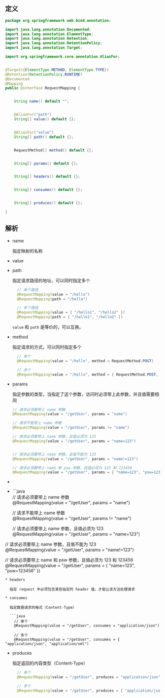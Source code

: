## 定义

```java
package org.springframework.web.bind.annotation;

import java.lang.annotation.Documented;
import java.lang.annotation.ElementType;
import java.lang.annotation.Retention;
import java.lang.annotation.RetentionPolicy;
import java.lang.annotation.Target;

import org.springframework.core.annotation.AliasFor;


@Target({ElementType.METHOD, ElementType.TYPE})
@Retention(RetentionPolicy.RUNTIME)
@Documented
@Mapping
public @interface RequestMapping {


    String name() default "";


    @AliasFor("path")
    String[] value() default {};


    @AliasFor("value")
    String[] path() default {};


    RequestMethod[] method() default {};


    String[] params() default {};


    String[] headers() default {};


    String[] consumes() default {};


    String[] produces() default {};

}
```

## 解析

* name

  指定映射的名称

* value

* path

  指定请求路径的地址，可以同时指定多个

  ```java
    // 单个路径
    @RequestMapping(value = "/hello")
    @RequestMapping(path = "/hello")

    // 多个路径
    @RequestMapping(value = { "/hello1", "/hello2" })
    @RequestMapping(path = { "/hello1", "/hello2" })
  ```

  `value` 和 `path` 是等价的，可以互换。

* method

  指定请求的方式，可以同时指定多个

  ```java
    // 单个
    @RequestMapping(value = "/hello", method = RequestMethod.POST)

    // 多个
    @RequestMapping(value = "/hello", method = { RequestMethod.POST, RequestMethod.GET)
  ```

* params

  指定参数的类型，当指定了这个参数，访问时必须带上此参数，并且值需要相同

  ```java
  // 请求必须要带上 name 参数
  @RequestMapping(value = "/getUser", params = "name")

  // 请求不能带上 name 参数
  @RequestMapping(value = "/getUser", params != "name")

  // 请求必须要带上 name 参数，且值必须为 123
  @RequestMapping(value = "/getUser", params = "name=123")


  // 请求必须要带上 name 参数，且值不能为 123
  @RequestMapping(value = "/getUser", params = "name!=123")

  // 请求必须要带上 name 和 psw 参数，且值必须为 123 和 123456
  @RequestMapping(value = "/getUser", params = { "name=123", "psw=123456" })
  ```

* 
* \`\`\`java  
  // 请求必须要带上 name 参数  
  @RequestMapping\(value = "/getUser", params = "name"\)

  // 请求不能带上 name 参数  
  @RequestMapping\(value = "/getUser", params != "name"\)

  // 请求必须要带上 name 参数，且值必须为 123  
  @RequestMapping\(value = "/getUser", params = "name=123"\)

// 请求必须要带上 name 参数，且值不能为 123  
  @RequestMapping\(value = "/getUser", params = "name!=123"\)

// 请求必须要带上 name 和 psw 参数，且值必须为 123 和 123456  
  @RequestMapping\(value = "/getUser", params = { "name=123", "psw=123456" }\)

    * headers

      指定 request 中必须包含某些指定的 header 值，才能让该方法处理请求

    * consumes

      指定数据请求的格式（Content-Type）

      ```java
        // 单个
        @RequestMapping(value = "/getUser", consumes = "application/json")

        // 多个
        @RequestMapping(value = "/getUser", consumes = { "application/json", "application/xml")

* produces

  指定返回的内容类型（Content-Type）

  ```java
    // 单个
    @RequestMapping(value = "/getUser", produces = "application/json")

    // 多个
    @RequestMapping(value = "/getUser", produces = { "application/json", "application/xml")
  ```




